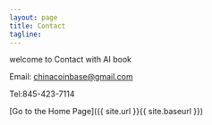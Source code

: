 ```yaml
---
layout: page
title: Contact
tagline:  
---
```


welcome to Contact with AI book

Email: chinacoinbase@gmail.com

Tel:845-423-7114

[Go to the Home Page]({{ site.url }}{{ site.baseurl }})
